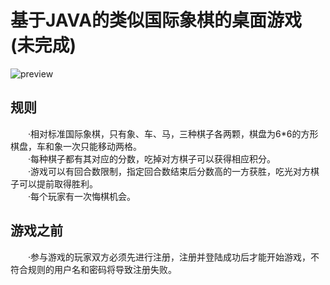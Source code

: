 # 基于JAVA的类似国际象棋的桌面游戏(未完成)

![preview](https://raw.githubusercontent.com/Beenlong/ImageRepository/master/Chess/preview_01.png)

## 规则  
  
　　·相对标准国际象棋，只有象、车、马，三种棋子各两颗，棋盘为6*6的方形棋盘，车和象一次只能移动两格。  
　　·每种棋子都有其对应的分数，吃掉对方棋子可以获得相应积分。  
　　·游戏可以有回合数限制，指定回合数结束后分数高的一方获胜，吃光对方棋子可以提前取得胜利。  
　　·每个玩家有一次悔棋机会。  

## 游戏之前

　　·参与游戏的玩家双方必须先进行注册，注册并登陆成功后才能开始游戏，不符合规则的用户名和密码将导致注册失败。
